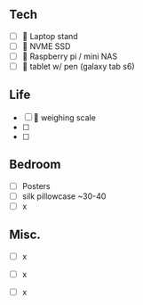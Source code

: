 Tech
----
- [ ] 🔽 Laptop stand
- [ ] 🔽 NVME SSD
- [ ] 🔽 Raspberry pi / mini NAS
- [ ] 🔽 tablet w/ pen (galaxy tab s6)

Life
----
- [ ] 🔽 weighing scale
- [ ] 
- [ ] 

Bedroom
---
- [ ] Posters
- [ ] silk pillowcase ~30-40
- [ ] x

Misc.
---
- [ ] x
- [ ] x
- [ ] x

